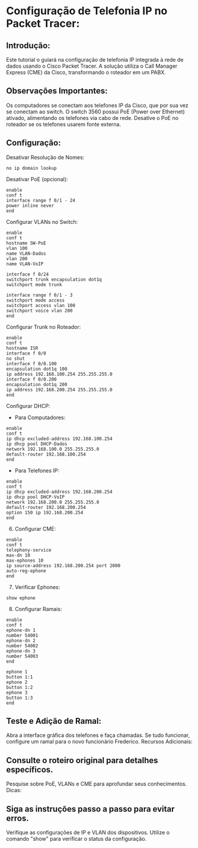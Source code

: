 #  Configuração de Telefonia IP no Packet Tracer:

## Introdução:

Este tutorial o guiará na configuração de telefonia IP integrada à rede de dados usando o Cisco Packet Tracer. 
A solução utiliza o Call Manager Express (CME) da Cisco, transformando o roteador em um PABX.

## Observações Importantes:

Os computadores se conectam aos telefones IP da Cisco, que por sua vez se conectam ao switch.
O switch 3560 possui PoE (Power over Ethernet) ativado, alimentando os telefones via cabo de rede.
Desative o PoE no roteador se os telefones usarem fonte externa.

## Configuração:

Desativar Resolução de Nomes:
```
no ip domain lookup
```
Desativar PoE (opcional):
```
enable
conf t
interface range f 0/1 - 24
power inline never
end
```
Configurar VLANs no Switch:
```
enable
conf t
hostname SW-PoE
vlan 100
name VLAN-Dados
vlan 200
name VLAN-VoIP

interface f 0/24
switchport trunk encapsulation dot1q
switchport mode trunk

interface range f 0/1 - 3
switchport mode access
switchport access vlan 100
switchport voice vlan 200
end
```
Configurar Trunk no Roteador:
```
enable
conf t
hostname ISR
interface f 0/0
no shut
interface f 0/0.100
encapsulation dot1q 100
ip address 192.168.100.254 255.255.255.0
interface f 0/0.200
encapsulation dot1q 200
ip address 192.168.200.254 255.255.255.0
end
```
Configurar DHCP:

- Para Computadores:
```
enable
conf t
ip dhcp excluded-address 192.168.100.254
ip dhcp pool DHCP-Dados
network 192.168.100.0 255.255.255.0
default-router 192.168.100.254
end
```
- Para Telefones IP:
```
enable
conf t
ip dhcp excluded-address 192.168.200.254
ip dhcp pool DHCP-VoIP
network 192.168.200.0 255.255.255.0
default-router 192.168.200.254
option 150 ip 192.168.200.254
end
```
6. Configurar CME:

```
enable
conf t
telephony-service
max-dn 10
max-ephones 10
ip source-address 192.168.200.254 port 2000
auto-reg-ephone
end
```
7. Verificar Ephones:

```
show ephone
```
8. Configurar Ramais:

```
enable
conf t
ephone-dn 1
number 54001
ephone-dn 2
number 54002
ephone-dn 3
number 54003
end

ephone 1
button 1:1
ephone 2
button 1:2
ephone 3
button 1:3
end
```
## Teste e Adição de Ramal:

Abra a interface gráfica dos telefones e faça chamadas.
Se tudo funcionar, configure um ramal para o novo funcionário Frederico.
Recursos Adicionais:

## Consulte o roteiro original para detalhes específicos.
Pesquise sobre PoE, VLANs e CME para aprofundar seus conhecimentos.
Dicas:

## Siga as instruções passo a passo para evitar erros.
Verifique as configurações de IP e VLAN dos dispositivos.
Utilize o comando "show" para verificar o status da configuração.

